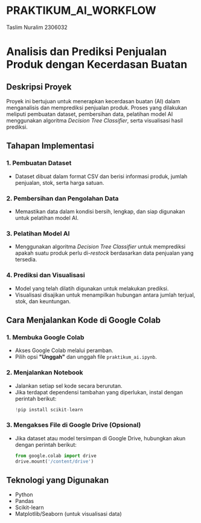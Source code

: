 # PRAKTIKUM_AI_WORKFLOW
Taslim Nuralim 2306032
# Analisis dan Prediksi Penjualan Produk dengan Kecerdasan Buatan

## Deskripsi Proyek
Proyek ini bertujuan untuk menerapkan kecerdasan buatan (AI) dalam menganalisis dan memprediksi penjualan produk. Proses yang dilakukan meliputi pembuatan dataset, pembersihan data, pelatihan model AI menggunakan algoritma *Decision Tree Classifier*, serta visualisasi hasil prediksi.

## Tahapan Implementasi

### 1. Pembuatan Dataset
- Dataset dibuat dalam format CSV dan berisi informasi produk, jumlah penjualan, stok, serta harga satuan.

### 2. Pembersihan dan Pengolahan Data
- Memastikan data dalam kondisi bersih, lengkap, dan siap digunakan untuk pelatihan model AI.

### 3. Pelatihan Model AI
- Menggunakan algoritma *Decision Tree Classifier* untuk memprediksi apakah suatu produk perlu di-*restock* berdasarkan data penjualan yang tersedia.

### 4. Prediksi dan Visualisasi
- Model yang telah dilatih digunakan untuk melakukan prediksi.
- Visualisasi disajikan untuk menampilkan hubungan antara jumlah terjual, stok, dan keuntungan.

## Cara Menjalankan Kode di Google Colab

### 1. Membuka Google Colab
- Akses Google Colab melalui peramban.
- Pilih opsi **"Unggah"** dan unggah file `praktikum_ai.ipynb`.

### 2. Menjalankan Notebook
- Jalankan setiap sel kode secara berurutan.
- Jika terdapat dependensi tambahan yang diperlukan, instal dengan perintah berikut:
  ```python
  !pip install scikit-learn
  ```

### 3. Mengakses File di Google Drive (Opsional)
- Jika dataset atau model tersimpan di Google Drive, hubungkan akun dengan perintah berikut:
  ```python
  from google.colab import drive
  drive.mount('/content/drive')
  ```

## Teknologi yang Digunakan
- Python
- Pandas
- Scikit-learn
- Matplotlib/Seaborn (untuk visualisasi data)
